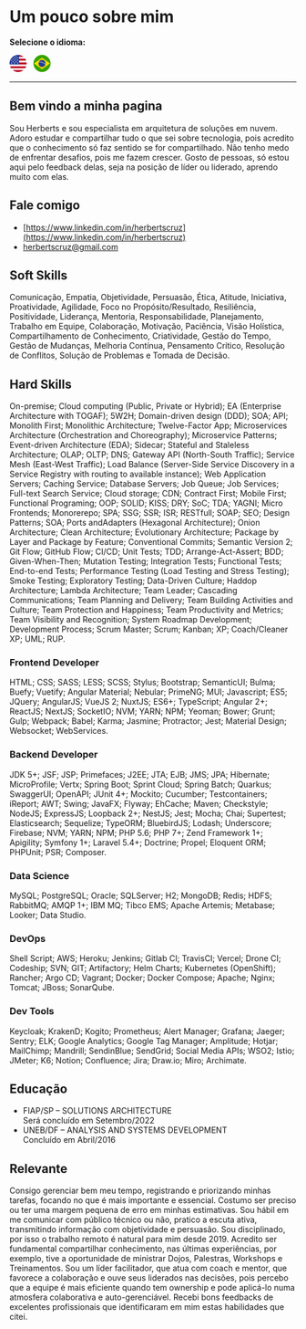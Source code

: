 # Um pouco sobre mim

**Selecione o idioma:**

[<img src="en.png" width="30" alt="English"/>](README.md)&nbsp;&nbsp;
[<img src="ptBR.png" width="30" alt="Portuguese"/>](README_ptBR.md)

---

## Bem vindo a minha pagina

Sou Herberts e sou especialista em arquitetura de soluções em nuvem. Adoro estudar e compartilhar tudo o que sei sobre tecnologia, pois acredito que o conhecimento só faz sentido se for compartilhado. Não tenho medo de enfrentar desafios, pois me fazem crescer. Gosto de pessoas, só estou aqui pelo feedback delas, seja na posição de líder ou liderado, aprendo muito com elas.

## Fale comigo

- [https://www.linkedin.com/in/herbertscruz](https://www.linkedin.com/in/herbertscruz)
- [herbertscruz@gmail.com](mailto:herbertscruz@gmail.com)

## Soft Skills

Comunicação, Empatia, Objetividade, Persuasão, Ética, Atitude, Iniciativa, Proatividade, Agilidade, Foco no Propósito/Resultado, Resiliência, Positividade, Liderança, Mentoria, Responsabilidade, Planejamento, Trabalho em Equipe, Colaboração, Motivação, Paciência, Visão Holística, Compartilhamento de Conhecimento, Criatividade, Gestão do Tempo, Gestão de Mudanças, Melhoria Contínua, Pensamento Crítico, Resolução de Conflitos, Solução de Problemas e Tomada de Decisão.

## Hard Skills

On-premise; Cloud computing (Public, Private or Hybrid); EA (Enterprise Architecture with TOGAF); 5W2H; Domain-driven design (DDD); SOA; API; Monolith First; Monolithic Architecture; Twelve-Factor App; Microservices Architecture (Orchestration and Choreography); Microservice Patterns; Event-driven Architecture (EDA); Sidecar; Stateful and Staleless Architecture; OLAP; OLTP; DNS; Gateway API (North-South Traffic); Service Mesh (East-West Traffic); Load Balance (Server-Side Service Discovery in a Service Registry with routing to available instance); Web Application Servers; Caching Service; Database Servers; Job Queue; Job Services; Full-text Search Service; Cloud storage; CDN; Contract First; Mobile First; Functional Programing; OOP; SOLID; KISS; DRY; SoC; TDA; YAGNI; Micro Frontends; Monorerepo; SPA; SSG; SSR; ISR; RESTfull; SOAP; SEO; Design Patterns; SOA; Ports andAdapters (Hexagonal Architecture); Onion Architecture; Clean Architecture; Evolutionary Architecture; Package by Layer and Package by Feature; Conventional Commits; Semantic Version 2; Git Flow; GitHub Flow; CI/CD; Unit Tests; TDD; Arrange-Act-Assert; BDD; Given-When-Then; Mutation Testing; Integration Tests; Functional Tests; End-to-end Tests; Performance Testing (Load Testing and Stress Testing); Smoke Testing; Exploratory Testing; Data-Driven Culture; Haddop Architecture; Lambda Architecture; Team Leader; Cascading Communications; Team Planning and Delivery; Team Building Activities and Culture; Team Protection and Happiness; Team Productivity and Metrics; Team Visibility and Recognition; System Roadmap Development; Development Process; Scrum Master; Scrum; Kanban; XP; Coach/Cleaner XP; UML; RUP.

### Frontend Developer

HTML; CSS; SASS; LESS; SCSS; Stylus; Bootstrap; SemanticUI; Bulma; Buefy; Vuetify; Angular Material; Nebular; PrimeNG; MUI; Javascript; ES5; JQuery; AngularJS; VueJS 2; NuxtJS; ES6+; TypeScript; Angular 2+; ReactJS; NextJS; SocketIO; NVM; YARN; NPM; Yeoman; Bower; Grunt; Gulp; Webpack; Babel; Karma; Jasmine; Protractor; Jest; Material Design; Websocket; WebServices.

### Backend Developer

JDK 5+; JSF; JSP; Primefaces; J2EE; JTA; EJB; JMS; JPA; Hibernate; MicroProfile; Vertx; Spring Boot; Sprint Cloud; Spring Batch; Quarkus; SwaggerUI; OpenAPI; JUnit 4+; Mockito; Cucumber; Testcontainers; iReport; AWT; Swing; JavaFX; Flyway; EhCache; Maven; Checkstyle; NodeJS; ExpressJS; Loopback 2+; NestJS; Jest; Mocha; Chai; Supertest; Elasticsearch; Sequelize; TypeORM; BluebirdJS; Lodash; Underscore; Firebase; NVM; YARN; NPM; PHP 5.6; PHP 7+; Zend Framework 1+; Apigility; Symfony 1+; Laravel 5.4+; Doctrine; Propel; Eloquent ORM; PHPUnit; PSR; Composer.

### Data Science

MySQL; PostgreSQL; Oracle; SQLServer; H2; MongoDB; Redis; HDFS; RabbitMQ; AMQP 1+; IBM MQ; Tibco EMS; Apache Artemis; Metabase; Looker; Data Studio.

### DevOps

Shell Script; AWS; Heroku; Jenkins; Gitlab CI; TravisCI; Vercel; Drone CI; Codeship; SVN; GIT; Artifactory; Helm Charts; Kubernetes (OpenShift); Rancher; Argo CD; Vagrant; Docker; Docker Compose; Apache; Nginx; Tomcat; JBoss; SonarQube.

### Dev Tools

Keycloak; KrakenD; Kogito; Prometheus; Alert Manager; Grafana; Jaeger; Sentry; ELK; Google Analytics; Google Tag Manager; Amplitude; Hotjar; MailChimp; Mandrill; SendinBlue; SendGrid; Social Media APIs; WSO2; Istio; JMeter; K6; Notion; Confluence; Jira; Draw.io; Miro; Archimate.

## Educação

- FIAP/SP – SOLUTIONS ARCHITECTURE<br />Será concluído em Setembro/2022
- UNEB/DF – ANALYSIS AND SYSTEMS DEVELOPMENT<br />Concluído em Abril/2016

## Relevante

Consigo gerenciar bem meu tempo, registrando e priorizando minhas tarefas, focando no que é mais importante e essencial. Costumo ser preciso ou ter uma margem pequena de erro em minhas estimativas. Sou hábil em me comunicar com público técnico ou não, pratico a escuta ativa, transmitindo informação com objetividade e persuasão. Sou disciplinado, por isso o trabalho remoto é natural para mim desde 2019. Acredito ser fundamental compartilhar conhecimento, nas últimas experiências, por exemplo, tive a oportunidade de ministrar Dojos, Palestras, Workshops e Treinamentos. Sou um líder facilitador, que atua com coach e mentor, que favorece a colaboração e ouve seus liderados nas decisões, pois percebo que a equipe é mais eficiente quando tem ownership e pode aplicá-lo numa atmosfera colaborativa e auto-gerenciável. Recebi bons feedbacks de excelentes profissionais que identificaram em mim estas habilidades que citei.